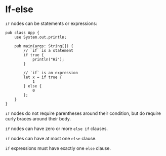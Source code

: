 # If-else

`if` nodes can be statements or expressions:

```sand
pub class App {
    use System.out.println;

    pub main(args: String[]) {
        // `if` is a statement
        if true {
            println("Hi");
        }

        // `if` is an expression
        let x = if true {
            1
        } else {
            0
        };
    }
}
```

`if` nodes do not require parentheses around their condition, but do require curly braces around their body.

`if` nodes can have zero or more `else if` clauses.

`if` nodes can have at most one `else` clause.

`if` expressions must have exactly one `else` clause.
